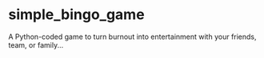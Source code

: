 # simple_bingo_game
A Python-coded game to turn burnout into entertainment with your friends, team, or family...
